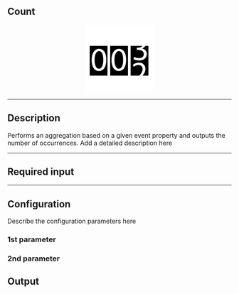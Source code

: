 ## Count

<p align="center"> 
    <img src="icon.png" width="150px;" class="pe-image-documentation"/>
</p>

***

## Description

Performs an aggregation based on a given event property and outputs the number of occurrences.
Add a detailed description here

***

## Required input


***

## Configuration

Describe the configuration parameters here

### 1st parameter


### 2nd parameter

## Output